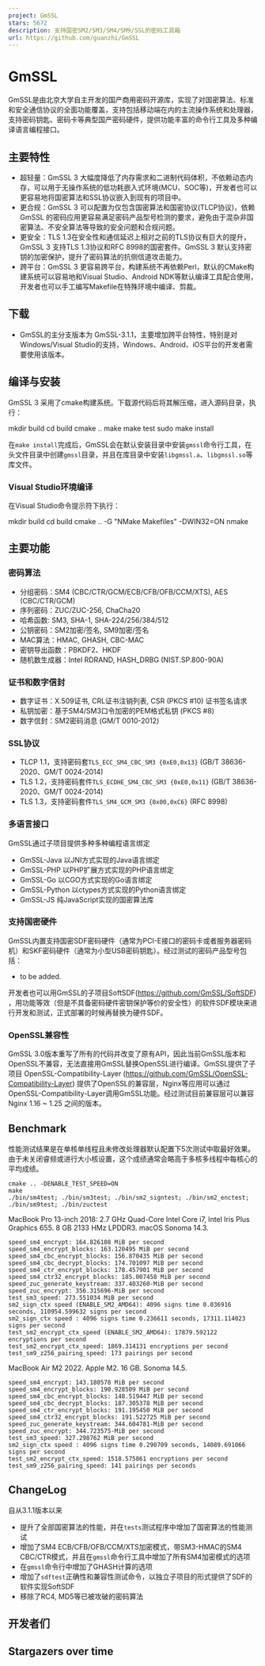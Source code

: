 ```yaml
---
project: GmSSL
stars: 5672
description: 支持国密SM2/SM3/SM4/SM9/SSL的密码工具箱
url: https://github.com/guanzhi/GmSSL
---
```


GmSSL
=====

GmSSL是由北京大学自主开发的国产商用密码开源库，实现了对国密算法、标准和安全通信协议的全面功能覆盖，支持包括移动端在内的主流操作系统和处理器，支持密码钥匙、密码卡等典型国产密码硬件，提供功能丰富的命令行工具及多种编译语言编程接口。

主要特性
----

-   超轻量：GmSSL 3 大幅度降低了内存需求和二进制代码体积，不依赖动态内存，可以用于无操作系统的低功耗嵌入式环境(MCU、SOC等)，开发者也可以更容易地将国密算法和SSL协议嵌入到现有的项目中。
-   更合规：GmSSL 3 可以配置为仅包含国密算法和国密协议(TLCP协议)，依赖GmSSL 的密码应用更容易满足密码产品型号检测的要求，避免由于混杂非国密算法、不安全算法等导致的安全问题和合规问题。
-   更安全：TLS 1.3在安全性和通信延迟上相对之前的TLS协议有巨大的提升，GmSSL 3 支持TLS 1.3协议和RFC 8998的国密套件。GmSSL 3 默认支持密钥的加密保护，提升了密码算法的抗侧信道攻击能力。
-   跨平台：GmSSL 3 更容易跨平台，构建系统不再依赖Perl，默认的CMake构建系统可以容易地和Visual Studio、Android NDK等默认编译工具配合使用，开发者也可以手工编写Makefile在特殊环境中编译、剪裁。

下载
--

-   GmSSL的主分支版本为 GmSSL-3.1.1，主要增加跨平台特性，特别是对Windows/Visual Studio的支持，Windows、Android、iOS平台的开发者需要使用该版本。

编译与安装
-----

GmSSL 3 采用了cmake构建系统。下载源代码后将其解压缩，进入源码目录，执行：

mkdir build
cd build
cmake ..
make
make test
sudo make install

在`make install`完成后，GmSSL会在默认安装目录中安装`gmssl`命令行工具，在头文件目录中创建`gmssl`目录，并且在库目录中安装`libgmssl.a`、`libgmssl.so`等库文件。

### Visual Studio环境编译

在Visual Studio命令提示符下执行：

mkdir build
cd build
cmake .. -G "NMake Makefiles" -DWIN32=ON
nmake

主要功能
----

### 密码算法

-   分组密码：SM4 (CBC/CTR/GCM/ECB/CFB/OFB/CCM/XTS), AES (CBC/CTR/GCM)
-   序列密码：ZUC/ZUC-256, ChaCha20
-   哈希函数: SM3, SHA-1, SHA-224/256/384/512
-   公钥密码：SM2加密/签名, SM9加密/签名
-   MAC算法：HMAC, GHASH, CBC-MAC
-   密钥导出函数：PBKDF2、HKDF
-   随机数生成器：Intel RDRAND, HASH\_DRBG (NIST.SP.800-90A)

### 证书和数字信封

-   数字证书：X.509证书, CRL证书注销列表, CSR (PKCS #10) 证书签名请求
-   私钥加密：基于SM4/SM3口令加密的PEM格式私钥 (PKCS #8)
-   数字信封：SM2密码消息 (GM/T 0010-2012)

### SSL协议

-   TLCP 1.1，支持密码套`TLS_ECC_SM4_CBC_SM3 {0xE0,0x13}` (GB/T 38636-2020、GM/T 0024-2014)
-   TLS 1.2，支持密码套件`TLS_ECDHE_SM4_CBC_SM3 {0xE0,0x11}` (GB/T 38636-2020、GM/T 0024-2014)
-   TLS 1.3，支持密码套件`TLS_SM4_GCM_SM3 {0x00,0xC6}` (RFC 8998)

### 多语言接口

GmSSL通过子项目提供多种多种编程语言绑定

-   GmSSL-Java 以JNI方式实现的Java语言绑定
-   GmSSL-PHP 以PHP扩展方式实现的PHP语言绑定
-   GmSSL-Go 以CGO方式实现的Go语言绑定
-   GmSSL-Python 以ctypes方式实现的Python语言绑定
-   GmSSL-JS 纯JavaScript实现的国密算法库

### 支持国密硬件

GmSSL内置支持国密SDF密码硬件（通常为PCI-E接口的密码卡或者服务器密码机）和SKF密码硬件（通常为小型USB密码钥匙）。经过测试的密码产品型号包括：

-   to be added.

开发者也可以用GmSSL的子项目SoftSDF(https://github.com/GmSSL/SoftSDF) ，用功能等效（但是不具备密码硬件密钥保护等价的安全性）的软件SDF模块来进行开发和测试，正式部署的时候再替换为硬件SDF。

### OpenSSL兼容性

GmSSL 3.0版本重写了所有的代码并改变了原有API，因此当前GmSSL版本和OpenSSL不兼容，无法直接用GmSSL替换OpenSSL进行编译。GmSSL提供了子项目 OpenSSL-Compatibility-Layer (https://github.com/GmSSL/OpenSSL-Compatibility-Layer) 提供了OpenSSL的兼容层，Nginx等应用可以通过OpenSSL-Compatibility-Layer调用GmSSL功能。经过测试目前兼容层可以兼容Nginx 1.16 ~ 1.25 之间的版本。

Benchmark
---------

性能测试结果是在单核单线程且未修改处理器默认配置下5次测试中取最好效果。由于未关闭睿频或进行大小核设置，这个成绩通常会略高于多核多线程中每核心的平均成绩。

```
cmake .. -DENABLE_TEST_SPEED=ON
make
./bin/sm4test; ./bin/sm3test; ./bin/sm2_signtest; ./bin/sm2_enctest; ./bin/sm9test; ./bin/zuctest
```

MacBook Pro 13-inch 2018: 2.7 GHz Quad-Core Intel Core i7, Intel Iris Plus Graphics 655. 8 GB 2133 HMz LPDDR3. macOS Sonoma 14.3.

```
speed_sm4_encrypt: 164.826108 MiB per second
speed_sm4_encrypt_blocks: 163.120495 MiB per second
speed_sm4_cbc_encrypt_blocks: 156.870435 MiB per second
speed_sm4_cbc_decrypt_blocks: 174.701097 MiB per second
speed_sm4_ctr_encrypt_blocks: 178.457901 MiB per second
speed_sm4_ctr32_encrypt_blocks: 185.007458 MiB per second
speed_zuc_generate_keystream: 337.403260-MiB per second
speed_zuc_encrypt: 356.315696-MiB per second
test_sm3_speed: 273.551034 MiB per second
sm2_sign_ctx speed (ENABLE_SM2_AMD64): 4096 signs time 0.036916 seconds, 110954.599632 signs per second
sm2_sign_ctx speed : 4096 signs time 0.236611 seconds, 17311.114023 signs per second
test_sm2_encrypt_ctx_speed (ENABLE_SM2_AMD64): 17879.592122 encryptions per second
test_sm2_encrypt_ctx_speed: 1869.314131 encryptions per second
test_sm9_z256_pairing_speed: 173 pairings per second
```

MacBook Air M2 2022. Apple M2. 16 GB. Sonoma 14.5.

```
speed_sm4_encrypt: 143.180578 MiB per second
speed_sm4_encrypt_blocks: 190.928509 MiB per second
speed_sm4_cbc_encrypt_blocks: 148.519447 MiB per second
speed_sm4_cbc_decrypt_blocks: 187.305378 MiB per second
speed_sm4_ctr_encrypt_blocks: 191.195450 MiB per second
speed_sm4_ctr32_encrypt_blocks: 191.522725 MiB per second
speed_zuc_generate_keystream: 344.604781-MiB per second
speed_zuc_encrypt: 344.723575-MiB per second
test_sm3_speed: 327.298762 MiB per second
sm2_sign_ctx speed : 4096 signs time 0.290709 seconds, 14089.691066 signs per second
test_sm2_encrypt_ctx_speed: 1518.575861 encryptions per second
test_sm9_z256_pairing_speed: 141 pairings per seconds
```

ChangeLog
---------

自从3.1.1版本以来

-   提升了全部国密算法的性能，并在`tests`测试程序中增加了国密算法的性能测试
-   增加了SM4 ECB/CFB/OFB/CCM/XTS加密模式，带SM3-HMAC的SM4 CBC/CTR模式，并且在`gmssl`命令行工具中增加了所有SM4加密模式的选项
-   在`gmssl`命令行中增加了GHASH计算的选项
-   增加了`sdftest`正确性和兼容性测试命令，以独立子项目的形式提供了SDF的软件实现SoftSDF
-   移除了RC4, MD5等已被攻破的密码算法

开发者们
----

Stargazers over time
--------------------
